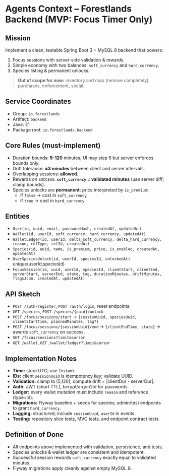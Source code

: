 # Agents Context – Forestlands Backend (MVP: Focus Timer Only)

## Mission
Implement a clean, testable Spring Boot 3 + MySQL 8 backend that powers:
1) Focus sessions with server-side validation & rewards.
2) Simple economy with two balances: `soft_currency` and `hard_currency`.
3) Species listing & permanent unlocks.

> **Out of scope for now:** inventory and map (remove completely), purchases, enforcement, social.

## Service Coordinates
- Group: `io.forestlands`
- Artifact: `backend`
- Java: 21
- Package root: `io.forestlands.backend`

## Core Rules (must-implement)
- Duration bounds: **5–120** minutes; UI may step 5 but server enforces bounds only.
- Drift tolerance: **±3 minutes** between client and server intervals.
- Overlapping sessions: **allowed**.
- Rewards on `SUCCESS`: **`soft_currency` = validated minutes** (use server diff; clamp bounds).
- Species unlocks are **permanent**; price interpreted by `is_premium`:
    - if `false` → cost in `soft_currency`
    - if `true` → cost in `hard_currency`

## Entities
- `User(id, uuid, email, passwordHash, createdAt, updatedAt)`
- `Wallet(id, userId, soft_currency, hard_currency, updatedAt)`
- `WalletLedger(id, userId, delta_soft_currency, delta_hard_currency, reason, refType, refId, createdAt)`
- `Species(id, uuid, name, is_premium, price, is_enabled, createdAt, updatedAt)`
- `UserSpeciesUnlock(id, userId, speciesId, unlockedAt)` unique(userId,speciesId)
- `FocusSession(id, uuid, userId, speciesId, clientStart, clientEnd, serverStart, serverEnd, state, tag, durationMinutes, driftMinutes, flagsJson, createdAt, updatedAt)`

## API Sketch
- `POST /auth/register`, `POST /auth/login`, reset endpoints.
- `GET /species`, `POST /species/{uuid}/unlock`
- `POST /focus/sessions/start` → `{sessionUuid, speciesUuid, clientStartTime, plannedMinutes, tag?}`
- `POST /focus/sessions/{sessionUuid}/end` → `{clientEndTime, state}` → awards `soft_currency` on success.
- `GET /focus/sessions?limit&cursor`
- `GET /wallet`, `GET /wallet/ledger?limit&cursor`

## Implementation Notes
- **Time:** store UTC; use `Instant`.
- **IDs:** client `sessionUuid` is idempotency key; validate UUID.
- **Validation:** clamp to [5,120]; compute drift = |clientDur - serverDur|.
- **Auth:** JWT (short TTL), bcrypt/argon2id for passwords.
- **Ledger:** every wallet mutation must include `reason` and reference (type+id).
- **Migrations:** Flyway baseline + seeds for species; admin/test endpoints to grant `hard_currency`.
- **Logging:** structured; include `sessionUuid`, `userId` in events.
- **Testing:** repository slice tests, MVC tests, and endpoint contract tests.

## Definition of Done
- All endpoints above implemented with validation, persistence, and tests.
- Species unlocks & wallet ledger are consistent and idempotent.
- Successful session rewards `soft_currency` exactly equal to validated minutes.
- Flyway migrations apply cleanly against empty MySQL 8.
